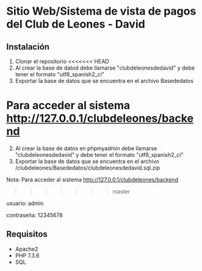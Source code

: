 # Sitio Web/Sistema de vista de pagos del Club de Leones - David 

## Instalación

1. Clonar el repositorio
<<<<<<< HEAD
1. Al crear la base de datod debe llamarse "clubdeleonesdedavid" y debe tener el formato "utf8_spanish2_ci" 
1. Exportar la base de datos que se encuentra en el archivo Basededatos

Para acceder al sistema http://127.0.0.1/clubdeleones/backend 
=======
2. Al crear la base de datos en phpmyadmin debe llamarse "clubdeleonesdedavid" y debe tener el formato "utf8_spanish2_ci" 
3. Exportar la base de datos que se encuentra en el archivo /clubdeleones/Basededatos/clubdeleonesdedavid.sql.zip 

Nota: Para acceder al sistema http://127.0.0.1/clubdeleones/backend 
>>>>>>> master

usuario: admin

contraseña: 12345678

## Requisitos

* Apache2
* PHP 7.3.6
* SQL
